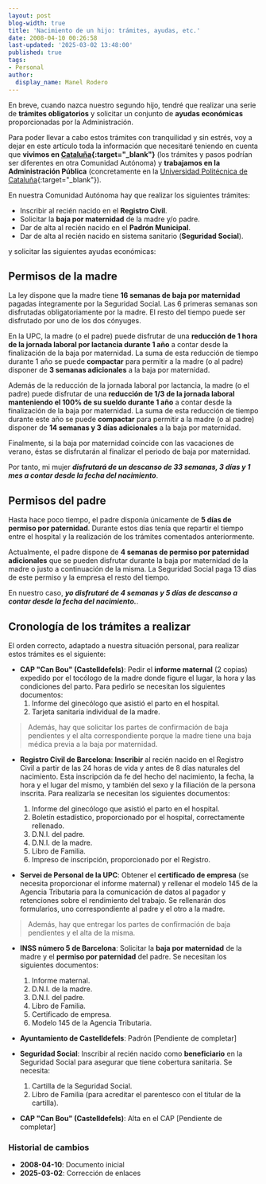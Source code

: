 ```yaml
---
layout: post
blog-width: true
title: 'Nacimiento de un hijo: trámites, ayudas, etc.'
date: 2008-04-10 00:26:58
last-updated: '2025-03-02 13:48:00'
published: true
tags:
- Personal
author:
  display_name: Manel Rodero
---
```


En breve, cuando nazca nuestro segundo hijo, tendré que realizar una serie de **trámites obligatorios** y solicitar un conjunto de **ayudas económicas** proporcionadas por la Administración.

Para poder llevar a cabo estos trámites con tranquilidad y sin estrés, voy a dejar en este artículo toda la información que necesitaré teniendo en cuenta que **vivimos en [Cataluña][1]{:target="_blank"}** (los trámites y pasos podrían ser diferentes en otra Comunidad Autónoma) y **trabajamos en la Administración Pública** (concretamente en la [Universidad Politécnica de Cataluña][2]{:target="_blank"}).

En nuestra Comunidad Autónoma hay que realizar los siguientes trámites:

* Inscribir al recién nacido en el **Registro Civil**.
* Solicitar la **baja por maternidad** de la madre y/o padre.
* Dar de alta al recién nacido en el **Padrón Municipal**.
* Dar de alta al recién nacido en sistema sanitario (**Seguridad Social**).

y solicitar las siguientes ayudas económicas:

## Permisos de la madre

La ley dispone que la madre tiene **16 semanas de baja por maternidad** pagadas íntegramente por la Seguridad Social. Las 6 primeras semanas son disfrutadas obligatoriamente por la madre. El resto del tiempo puede ser disfrutado por uno de los dos cónyuges.

En la UPC, la madre (o el padre) puede disfrutar de una **reducción de 1 hora de la jornada laboral por lactancia durante 1 año** a contar desde la finalización de la baja por maternidad. La suma de esta reducción de tiempo durante 1 año se puede **compactar** para permitir a la madre (o al padre) disponer de **3 semanas adicionales** a la baja por maternidad.

Además de la reducción de la jornada laboral por lactancia, la madre (o el padre) puede disfrutar de una **reducción de 1/3 de la jornada laboral manteniendo el 100% de su sueldo durante 1 año** a contar desde la finalización de la baja por maternidad. La suma de esta reducción de tiempo durante este año se puede **compactar** para permitir a la madre (o al padre) disponer de **14 semanas y 3 días adicionales** a la baja por maternidad.

Finalmente, si la baja por maternidad coincide con las vacaciones de verano, éstas se disfrutarán al finalizar el periodo de baja por maternidad.

Por tanto, mi mujer **_disfrutará de un descanso de 33 semanas, 3 días y 1 mes a contar desde la fecha del nacimiento_**.

## Permisos del padre

Hasta hace poco tiempo, el padre disponía únicamente de **5 días de permiso por paternidad**. Durante estos días tenía que repartir el tiempo entre el hospital y la realización de los trámites comentados anteriormente.

Actualmente, el padre dispone de **4 semanas de permiso por paternidad adicionales** que se pueden disfrutar durante la baja por maternidad de la madre o justo a continuación de la misma. La Seguridad Social paga 13 días de este permiso y la empresa el resto del tiempo.

En nuestro caso, **_yo disfrutaré de 4 semanas y 5 días de descanso a contar desde la fecha del nacimiento._**.

## Cronología de los trámites a realizar

El orden correcto, adaptado a nuestra situación personal, para realizar estos trámites es el siguiente:

* **CAP "Can Bou" (Castelldefels)**: Pedir el **informe maternal** (2 copias) expedido por el tocólogo de la madre donde figure el lugar, la hora y las condiciones del parto. Para pedirlo se necesitan los siguientes documentos:
  1. Informe del ginecólogo que asistió el parto en el hospital.
  2. Tarjeta sanitaria individual de la madre.

> Además, hay que solicitar los partes de confirmación de baja pendientes y el alta correspondiente porque la madre tiene una baja médica previa a la baja por maternidad.

* **Registro Civil de Barcelona**: **Inscribir** al recién nacido en el Registro Civil a partir de las 24 horas de vida y antes de 8 días naturales del nacimiento. Esta inscripción da fe del hecho del nacimiento, la fecha, la hora y el lugar del mismo, y también del sexo y la filiación de la persona inscrita. Para realizarla se necesitan los siguientes documentos:
  1. Informe del ginecólogo que asistió el parto en el hospital.
  2. Boletín estadístico, proporcionado por el hospital, correctamente rellenado.
  3. D.N.I. del padre.
  4. D.N.I. de la madre.
  5. Libro de Familia.
  6. Impreso de inscripción, proporcionado por el Registro.

* **Servei de Personal de la UPC**: Obtener el **certificado de empresa** (se necesita proporcionar el informe maternal) y rellenar el modelo 145 de la Agencia Tributaria para la comunicación de datos al pagador y retenciones sobre el rendimiento del trabajo. Se rellenarán dos formularios, uno correspondiente al padre y el otro a la madre.

> Además, hay que entregar los partes de confirmación de baja pendientes y el alta de la misma.

* **INSS número 5 de Barcelona**: Solicitar la **baja por maternidad** de la madre y el **permiso por paternidad** del padre. Se necesitan los siguientes documentos:
  1. Informe maternal.
  2. D.N.I. de la madre.
  3. D.N.I. del padre.
  4. Libro de Familia.
  5. Certificado de empresa.
  6. Modelo 145 de la Agencia Tributaria.

* **Ayuntamiento de Castelldefels**: Padrón [Pendiente de completar]
* **Seguridad Social**: Inscribir al recién nacido como **beneficiario** en la Seguridad Social para asegurar que tiene cobertura sanitaria. Se necesita:
  1. Cartilla de la Seguridad Social.
  2. Libro de Familia (para acreditar el parentesco con el titular de la cartilla).

* **CAP "Can Bou" (Castelldefels)**: Alta en el CAP [Pendiente de completar]

### Historial de cambios

* **2008-04-10**: Documento inicial
* **2025-03-02**: Corrección de enlaces

[1]: https://www.gencat.net/
[2]: https://www.upc.edu/
